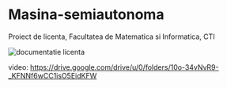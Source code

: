 # Masina-semiautonoma
Proiect de licenta, Facultatea de Matematica si Informatica, CTI

![documentatie licenta](https://github.com/user-attachments/assets/629061a4-d30e-4030-865c-7c0606a545ff)

video: https://drive.google.com/drive/u/0/folders/10o-34vNvR9-_KFNNf6wCC1isO5EidKFW
